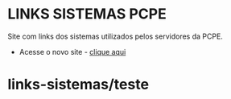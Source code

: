 # LINKS SISTEMAS PCPE

Site com links dos sistemas utilizados pelos servidores da PCPE.

- Acesse o novo site - [clique aqui](https://adan960.github.io/links-sistemas/teste)

# links-sistemas/teste

